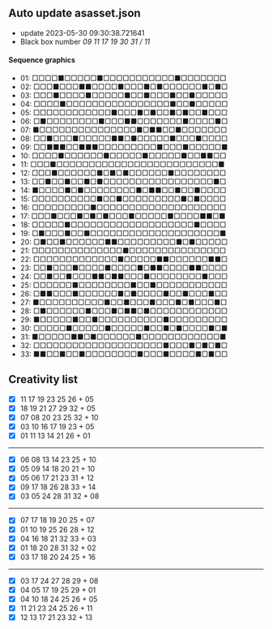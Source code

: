 ## Auto update asasset.json

* update 2023-05-30 09:30:38.721641
* Black box number _09 11 17 19 30 31 / 11_
#### Sequence graphics

* 01: □□□□■□□□□□■□□□□□□□□□□□■□□□□□□□
* 02: □□□■□□□■■□□□□■□□□■□■□□□□□□■□■□
* 03: □□□■□□□□■□□□□□■□□■□□□■□□■□□□□□
* 04: □□□□■□□□□□□□□□□□□□□□□■□□■□□□□□
* 05: □□□□□□□□□□□□■□□□■□■□□■□■□□■□□□
* 06: □■□□□□□□□□■□□□■■□□□□□□□■□□□□■□
* 07: ■□□□□□□□□□□□□□□□■□■■□□■□□□□□□□
* 08: □□■□□□■□□□□□■■□■□□□□□■□□□■□□□□
* 09: □□■■■□□■■■□□□□□□□□□■□□□■□□□□□■
* 10: □□□□■□□□□□□■□□□□□■□□□□□■□□■■□□
* 11: □□□■□□□□□□□□□□□□□□□□□□□□□□□□□■
* 12: □□□■□□□□□□■□■□■□□□□□□■□□□□□□□□
* 13: □□■□□■□□■□■□□□□□□□□□□□□□□□□□■□
* 14: ■□□□□■□■□□□□□□□□■□■■□□■□□■□□□□
* 15: □□□□□□□□□□■□□■□□□□□□□□□■□■□□□□
* 16: □□□□□□□□□■□□□□□□□□□□□□□□□□□□□□
* 17: □□□■□□□■□■□■□□□■□□□□□■□□□□■■□■
* 18: □□□□□■□□□□□□□□□□□□□□□□□□□■□□□□
* 19: □■□□□■□□■□□□□□□□□□□□□□□□□□□□□■
* 20: □■□□■□□□□□□■■□□□□□□□□□■□■□□□□□
* 21: □□□□□□□□□□□□□□■□□□□□□□□□□□□□□□
* 22: □□□□□□□□□□□□□■□□□□□■■□□□□□□■■□
* 23: □□■□□□■□□□□■□□□□■□■■□□□□■■□□□□
* 24: □□■□□■□□□■■□■■□□□■□□□□□□□□■□□□
* 25: □□□□□□■□□□□□□□□■□□■□□□□□□□□□□□
* 26: □■■□□□■□□□□□□■□■□□□□■□□■□□□■□□
* 27: ■□□□□□□□□□□■□□■□□□■□□□■□■□□□■□
* 28: □■□□□□□□■□□□■□■■□■□□□□□□□□□□□□
* 29: ■□□□□□■□□■□□□□□□□□□□■□□□□□□□□□
* 30: □□□□□■□□□□□■□□□□□■□□■□■□□□□■□■
* 31: ■□□□□□■■□■□□□□□□■□□□□□□□□□□□□■
* 32: □□□□□□□□□□□□□□□□□□□□■□□□■□■□■□
* 33: ■■□□■□□■□□□□□□□□■□□□■□□□□■□■□□
## Creativity list

- [x] 11 17 19 23 25 26 + 05
- [x] 18 19 21 27 29 32 + 05
- [x] 07 08 20 23 25 32 + 10
- [x] 03 10 16 17 19 23 + 05
- [x] 01 11 13 14 21 26 + 01
***
- [x] 06 08 13 14 23 25 + 10
- [x] 05 09 14 18 20 21 + 10
- [x] 05 06 17 21 23 31 + 12
- [x] 09 17 18 26 28 33 + 14
- [x] 03 05 24 28 31 32 + 08
***
- [x] 07 17 18 19 20 25 + 07
- [x] 01 10 19 25 26 28 + 12
- [x] 04 16 18 21 32 33 + 03
- [x] 01 18 20 28 31 32 + 02
- [x] 03 17 18 20 24 25 + 16
***
- [x] 03 17 24 27 28 29 + 08
- [x] 04 05 17 19 25 29 + 01
- [x] 04 10 18 24 25 26 + 05
- [x] 11 21 23 24 25 26 + 11
- [x] 12 13 17 21 23 32 + 13
